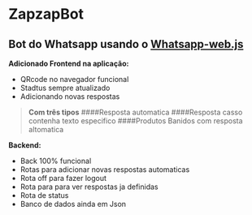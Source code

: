 # ZapzapBot
## Bot do Whatsapp usando o [Whatsapp-web.js](https://wwebjs.dev/)

**Adicionado Frontend na aplicação:**

- QRcode no navegador funcional
- Stadtus sempre atualizado 
- Adicionando novas respostas
 >**Com três tipos**
 >####Resposta automatica
 >####Resposta casso contenha texto especifico
 >####Produtos Banidos com resposta altomatica


**Backend:**

- Back 100% funcional
- Rotas para adicionar novas respostas automaticas
- Rota off para fazer logout
- Rota para para ver respostas ja definidas
- Rota de status 
- Banco de dados ainda em Json




